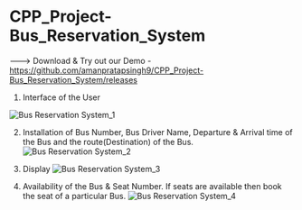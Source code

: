 # CPP_Project-Bus_Reservation_System

---> Download & Try out our Demo - https://github.com/amanpratapsingh9/CPP_Project-Bus_Reservation_System/releases


1) Interface of the User

![Bus Reservation System_1](https://user-images.githubusercontent.com/72128002/128635341-80d907e8-8b76-4f84-b34e-ed22a279bf94.jpg)

2) Installation of Bus Number, Bus Driver Name, Departure & Arrival time of the Bus and the route(Destination) of the Bus. 
![Bus Reservation System_2](https://user-images.githubusercontent.com/72128002/128635348-c5e90330-7937-4f1e-a109-45a81bb103dd.jpg)

3) Display
![Bus Reservation System_3](https://user-images.githubusercontent.com/72128002/128635358-a4c89c19-6199-47dc-a196-78366f32b04b.jpg)

4) Availability of the Bus & Seat Number. If seats are available then book the seat of a particular Bus.
![Bus Reservation System_4](https://user-images.githubusercontent.com/72128002/128635361-6e0f0932-224b-4ec5-bf53-32c9703941b3.jpg)

